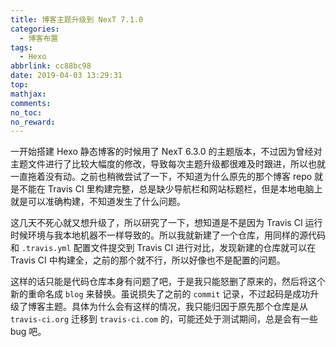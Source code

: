 ```yaml
---
title: 博客主题升级到 NexT 7.1.0
categories:
  - 博客布置
tags:
  - Hexo
abbrlink: cc88bc98
date: 2019-04-03 13:29:31
top:
mathjax:
comments:
no_toc:
no_reward:
---
```

一开始搭建 Hexo 静态博客的时候用了 NexT 6.3.0 的主题版本，不过因为曾经对主题文件进行了比较大幅度的修改，导致每次主题升级都很难及时跟进，所以也就一直拖着没有动。之前也稍微尝试了一下，不知道为什么原先的那个博客 repo 就是不能在 Travis CI 里构建完整，总是缺少导航栏和网站标题栏，但是本地电脑上就是可以准确构建，不知道发生了什么问题。<!-- more -->

这几天不死心就又想升级了，所以研究了一下，想知道是不是因为 Travis CI 运行时候环境与我本地机器不一样导致的。所以我就新建了一个仓库，用同样的源代码和 `.travis.yml` 配置文件提交到 Travis CI 进行对比，发现新建的仓库就可以在 Travis CI 中构建全，之前的那个就不行，所以好像也不是配置的问题。

这样的话只能是代码仓库本身有问题了吧，于是我只能怒删了原来的，然后将这个新的重命名成 `blog` 来替换。虽说损失了之前的 `commit` 记录，不过起码是成功升级了博客主题。具体为什么会有这样的情况，我只能归因于原先那个仓库是从 `travis-ci.org` 迁移到 `travis-ci.com` 的，可能还处于测试期间，总是会有一些 bug 吧。